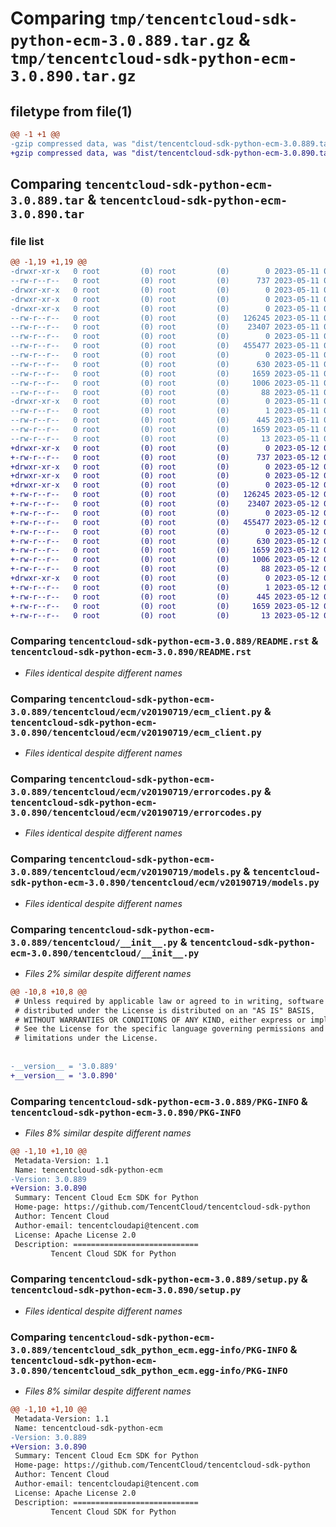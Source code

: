 # Comparing `tmp/tencentcloud-sdk-python-ecm-3.0.889.tar.gz` & `tmp/tencentcloud-sdk-python-ecm-3.0.890.tar.gz`

## filetype from file(1)

```diff
@@ -1 +1 @@
-gzip compressed data, was "dist/tencentcloud-sdk-python-ecm-3.0.889.tar", last modified: Thu May 11 02:46:03 2023, max compression
+gzip compressed data, was "dist/tencentcloud-sdk-python-ecm-3.0.890.tar", last modified: Fri May 12 02:09:51 2023, max compression
```

## Comparing `tencentcloud-sdk-python-ecm-3.0.889.tar` & `tencentcloud-sdk-python-ecm-3.0.890.tar`

### file list

```diff
@@ -1,19 +1,19 @@
-drwxr-xr-x   0 root         (0) root         (0)        0 2023-05-11 02:46:03.000000 tencentcloud-sdk-python-ecm-3.0.889/
--rw-r--r--   0 root         (0) root         (0)      737 2023-05-11 02:46:03.000000 tencentcloud-sdk-python-ecm-3.0.889/README.rst
-drwxr-xr-x   0 root         (0) root         (0)        0 2023-05-11 02:46:03.000000 tencentcloud-sdk-python-ecm-3.0.889/tencentcloud/
-drwxr-xr-x   0 root         (0) root         (0)        0 2023-05-11 02:46:03.000000 tencentcloud-sdk-python-ecm-3.0.889/tencentcloud/ecm/
-drwxr-xr-x   0 root         (0) root         (0)        0 2023-05-11 02:46:03.000000 tencentcloud-sdk-python-ecm-3.0.889/tencentcloud/ecm/v20190719/
--rw-r--r--   0 root         (0) root         (0)   126245 2023-05-11 02:46:03.000000 tencentcloud-sdk-python-ecm-3.0.889/tencentcloud/ecm/v20190719/ecm_client.py
--rw-r--r--   0 root         (0) root         (0)    23407 2023-05-11 02:46:03.000000 tencentcloud-sdk-python-ecm-3.0.889/tencentcloud/ecm/v20190719/errorcodes.py
--rw-r--r--   0 root         (0) root         (0)        0 2023-05-11 02:46:03.000000 tencentcloud-sdk-python-ecm-3.0.889/tencentcloud/ecm/v20190719/__init__.py
--rw-r--r--   0 root         (0) root         (0)   455477 2023-05-11 02:46:03.000000 tencentcloud-sdk-python-ecm-3.0.889/tencentcloud/ecm/v20190719/models.py
--rw-r--r--   0 root         (0) root         (0)        0 2023-05-11 02:46:03.000000 tencentcloud-sdk-python-ecm-3.0.889/tencentcloud/ecm/__init__.py
--rw-r--r--   0 root         (0) root         (0)      630 2023-05-11 02:46:03.000000 tencentcloud-sdk-python-ecm-3.0.889/tencentcloud/__init__.py
--rw-r--r--   0 root         (0) root         (0)     1659 2023-05-11 02:46:03.000000 tencentcloud-sdk-python-ecm-3.0.889/PKG-INFO
--rw-r--r--   0 root         (0) root         (0)     1006 2023-05-11 02:46:03.000000 tencentcloud-sdk-python-ecm-3.0.889/setup.py
--rw-r--r--   0 root         (0) root         (0)       88 2023-05-11 02:46:03.000000 tencentcloud-sdk-python-ecm-3.0.889/setup.cfg
-drwxr-xr-x   0 root         (0) root         (0)        0 2023-05-11 02:46:03.000000 tencentcloud-sdk-python-ecm-3.0.889/tencentcloud_sdk_python_ecm.egg-info/
--rw-r--r--   0 root         (0) root         (0)        1 2023-05-11 02:46:03.000000 tencentcloud-sdk-python-ecm-3.0.889/tencentcloud_sdk_python_ecm.egg-info/dependency_links.txt
--rw-r--r--   0 root         (0) root         (0)      445 2023-05-11 02:46:03.000000 tencentcloud-sdk-python-ecm-3.0.889/tencentcloud_sdk_python_ecm.egg-info/SOURCES.txt
--rw-r--r--   0 root         (0) root         (0)     1659 2023-05-11 02:46:03.000000 tencentcloud-sdk-python-ecm-3.0.889/tencentcloud_sdk_python_ecm.egg-info/PKG-INFO
--rw-r--r--   0 root         (0) root         (0)       13 2023-05-11 02:46:03.000000 tencentcloud-sdk-python-ecm-3.0.889/tencentcloud_sdk_python_ecm.egg-info/top_level.txt
+drwxr-xr-x   0 root         (0) root         (0)        0 2023-05-12 02:09:51.000000 tencentcloud-sdk-python-ecm-3.0.890/
+-rw-r--r--   0 root         (0) root         (0)      737 2023-05-12 02:09:51.000000 tencentcloud-sdk-python-ecm-3.0.890/README.rst
+drwxr-xr-x   0 root         (0) root         (0)        0 2023-05-12 02:09:51.000000 tencentcloud-sdk-python-ecm-3.0.890/tencentcloud/
+drwxr-xr-x   0 root         (0) root         (0)        0 2023-05-12 02:09:51.000000 tencentcloud-sdk-python-ecm-3.0.890/tencentcloud/ecm/
+drwxr-xr-x   0 root         (0) root         (0)        0 2023-05-12 02:09:51.000000 tencentcloud-sdk-python-ecm-3.0.890/tencentcloud/ecm/v20190719/
+-rw-r--r--   0 root         (0) root         (0)   126245 2023-05-12 02:09:51.000000 tencentcloud-sdk-python-ecm-3.0.890/tencentcloud/ecm/v20190719/ecm_client.py
+-rw-r--r--   0 root         (0) root         (0)    23407 2023-05-12 02:09:51.000000 tencentcloud-sdk-python-ecm-3.0.890/tencentcloud/ecm/v20190719/errorcodes.py
+-rw-r--r--   0 root         (0) root         (0)        0 2023-05-12 02:09:51.000000 tencentcloud-sdk-python-ecm-3.0.890/tencentcloud/ecm/v20190719/__init__.py
+-rw-r--r--   0 root         (0) root         (0)   455477 2023-05-12 02:09:51.000000 tencentcloud-sdk-python-ecm-3.0.890/tencentcloud/ecm/v20190719/models.py
+-rw-r--r--   0 root         (0) root         (0)        0 2023-05-12 02:09:51.000000 tencentcloud-sdk-python-ecm-3.0.890/tencentcloud/ecm/__init__.py
+-rw-r--r--   0 root         (0) root         (0)      630 2023-05-12 02:09:51.000000 tencentcloud-sdk-python-ecm-3.0.890/tencentcloud/__init__.py
+-rw-r--r--   0 root         (0) root         (0)     1659 2023-05-12 02:09:51.000000 tencentcloud-sdk-python-ecm-3.0.890/PKG-INFO
+-rw-r--r--   0 root         (0) root         (0)     1006 2023-05-12 02:09:51.000000 tencentcloud-sdk-python-ecm-3.0.890/setup.py
+-rw-r--r--   0 root         (0) root         (0)       88 2023-05-12 02:09:51.000000 tencentcloud-sdk-python-ecm-3.0.890/setup.cfg
+drwxr-xr-x   0 root         (0) root         (0)        0 2023-05-12 02:09:51.000000 tencentcloud-sdk-python-ecm-3.0.890/tencentcloud_sdk_python_ecm.egg-info/
+-rw-r--r--   0 root         (0) root         (0)        1 2023-05-12 02:09:51.000000 tencentcloud-sdk-python-ecm-3.0.890/tencentcloud_sdk_python_ecm.egg-info/dependency_links.txt
+-rw-r--r--   0 root         (0) root         (0)      445 2023-05-12 02:09:51.000000 tencentcloud-sdk-python-ecm-3.0.890/tencentcloud_sdk_python_ecm.egg-info/SOURCES.txt
+-rw-r--r--   0 root         (0) root         (0)     1659 2023-05-12 02:09:51.000000 tencentcloud-sdk-python-ecm-3.0.890/tencentcloud_sdk_python_ecm.egg-info/PKG-INFO
+-rw-r--r--   0 root         (0) root         (0)       13 2023-05-12 02:09:51.000000 tencentcloud-sdk-python-ecm-3.0.890/tencentcloud_sdk_python_ecm.egg-info/top_level.txt
```

### Comparing `tencentcloud-sdk-python-ecm-3.0.889/README.rst` & `tencentcloud-sdk-python-ecm-3.0.890/README.rst`

 * *Files identical despite different names*

### Comparing `tencentcloud-sdk-python-ecm-3.0.889/tencentcloud/ecm/v20190719/ecm_client.py` & `tencentcloud-sdk-python-ecm-3.0.890/tencentcloud/ecm/v20190719/ecm_client.py`

 * *Files identical despite different names*

### Comparing `tencentcloud-sdk-python-ecm-3.0.889/tencentcloud/ecm/v20190719/errorcodes.py` & `tencentcloud-sdk-python-ecm-3.0.890/tencentcloud/ecm/v20190719/errorcodes.py`

 * *Files identical despite different names*

### Comparing `tencentcloud-sdk-python-ecm-3.0.889/tencentcloud/ecm/v20190719/models.py` & `tencentcloud-sdk-python-ecm-3.0.890/tencentcloud/ecm/v20190719/models.py`

 * *Files identical despite different names*

### Comparing `tencentcloud-sdk-python-ecm-3.0.889/tencentcloud/__init__.py` & `tencentcloud-sdk-python-ecm-3.0.890/tencentcloud/__init__.py`

 * *Files 2% similar despite different names*

```diff
@@ -10,8 +10,8 @@
 # Unless required by applicable law or agreed to in writing, software
 # distributed under the License is distributed on an "AS IS" BASIS,
 # WITHOUT WARRANTIES OR CONDITIONS OF ANY KIND, either express or implied.
 # See the License for the specific language governing permissions and
 # limitations under the License.
 
 
-__version__ = '3.0.889'
+__version__ = '3.0.890'
```

### Comparing `tencentcloud-sdk-python-ecm-3.0.889/PKG-INFO` & `tencentcloud-sdk-python-ecm-3.0.890/PKG-INFO`

 * *Files 8% similar despite different names*

```diff
@@ -1,10 +1,10 @@
 Metadata-Version: 1.1
 Name: tencentcloud-sdk-python-ecm
-Version: 3.0.889
+Version: 3.0.890
 Summary: Tencent Cloud Ecm SDK for Python
 Home-page: https://github.com/TencentCloud/tencentcloud-sdk-python
 Author: Tencent Cloud
 Author-email: tencentcloudapi@tencent.com
 License: Apache License 2.0
 Description: ============================
         Tencent Cloud SDK for Python
```

### Comparing `tencentcloud-sdk-python-ecm-3.0.889/setup.py` & `tencentcloud-sdk-python-ecm-3.0.890/setup.py`

 * *Files identical despite different names*

### Comparing `tencentcloud-sdk-python-ecm-3.0.889/tencentcloud_sdk_python_ecm.egg-info/PKG-INFO` & `tencentcloud-sdk-python-ecm-3.0.890/tencentcloud_sdk_python_ecm.egg-info/PKG-INFO`

 * *Files 8% similar despite different names*

```diff
@@ -1,10 +1,10 @@
 Metadata-Version: 1.1
 Name: tencentcloud-sdk-python-ecm
-Version: 3.0.889
+Version: 3.0.890
 Summary: Tencent Cloud Ecm SDK for Python
 Home-page: https://github.com/TencentCloud/tencentcloud-sdk-python
 Author: Tencent Cloud
 Author-email: tencentcloudapi@tencent.com
 License: Apache License 2.0
 Description: ============================
         Tencent Cloud SDK for Python
```

